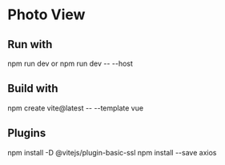 # Photo View

## Run with
npm run dev
or
npm run dev -- --host

## Build with
npm create vite@latest -- --template vue

## Plugins
npm install -D @vitejs/plugin-basic-ssl
npm install --save axios